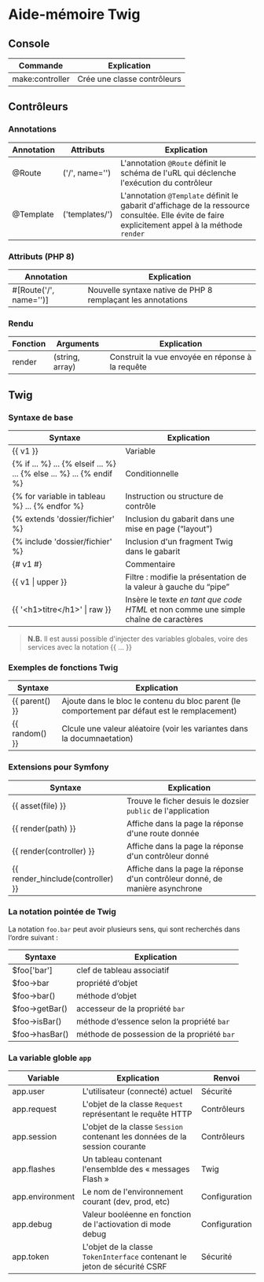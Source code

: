 # Aide-mémoire Twig

## Console

| Commande | Explication |
|----|-----|
| make:controller | Crée une classe contrôleurs |

## Contrôleurs

### Annotations

| Annotation | Attributs | Explication |
|---|---|---|
| @Route | ('/<slug>', name='<nom-de-la-route>')  | L'annotation `@Route` définit le schéma de l'uRL qui déclenche l'exécution du contrôleur |
| @Template | ('templates/<nom-du-template>')  | L'annotation `@Template` définit le gabarit d'affichage de la ressource consultée. Elle évite de faire explicitement appel à la méthode `render` |

### Attributs (PHP 8)

| Annotation | Explication |
|---|---|
| #[Route('/<slug>', name='<nom-de-la-route>')]  | Nouvelle syntaxe native de PHP 8 remplaçant les annotations |

### Rendu

| Fonction | Arguments | Explication |
|---|---|---|
| render | (string, array)  | Construit la vue envoyée en réponse à la requête |


## Twig

### Syntaxe de base

| Syntaxe | Explication |
|----|-----|
| {{ v1 }} | Variable |
| {% if ... %} ... {% elseif ... %} ... {% else ... %} ... {% endif %} | Conditionnelle |
| {% for variable in tableau %} ... {% endfor %} | Instruction ou structure de contrôle |
| {% extends 'dossier/fichier' %} | Inclusion du gabarit dans une mise en page (“layout”) |
| {% include 'dossier/fichier' %} | Inclusion d'un fragment Twig dans le gabarit |
| {# v1 #} | Commentaire |
| {{ v1 \| upper }} | Filtre : modifie la présentation de la valeur à gauche du “pipe” |
| {{ '\<h1>titre\</h1>' \| raw }} | Insère le texte _en tant que code HTML_  et non comme une simple chaîne de caractères |

> **N.B.** Il est aussi possible d'injecter des variables globales, voire des services avec la notation {{ ... }}

### Exemples de fonctions Twig

| Syntaxe | Explication |
|----|-----|
| {{ parent() }} | Ajoute dans le bloc le contenu du bloc parent (le comportement par défaut est le remplacement) |
| {{ random() }} | Clcule une valeur aléatoire (voir les variantes dans la documnaetation) |

### Extensions pour Symfony

| Syntaxe | Explication |
|----|-----|
| {{ asset(file) }} | Trouve le ficher desuis le dozsier `public` de l'application  |
| {{ render(path) }} | Affiche dans la page la réponse d'une route donnée |
| {{ render(controller) }} | Affiche dans la page la réponse d'un contrôleur donné |
| {{ render_hinclude(controller) }} | Affiche dans la page la réponse d'un contrôleur donné, de manière asynchrone |

### La notation pointée de Twig

La notation `foo.bar` peut avoir plusieurs sens, qui sont recherchés dans l‘ordre suivant :

| Syntaxe | Explication |
|----|-----|
| $foo['bar'] | clef de tableau associatif |
| $foo->bar | propriété d‘objet |
| $foo->bar() | méthode d‘objet |
| $foo->getBar() | accesseur de la propriété `bar` |
| $foo->isBar() | méthode d‘essence selon la propriété `bar` |
| $foo->hasBar() | méthode de possession de la propriété `bar` |

### La variable globle `app`

| Variable | Explication | Renvoi |
|---|---|---|
| app.user | L'utilisateur (connecté) actuel | Sécurité |
| app.request | L'objet de la classe `Request` représentant le requête HTTP | Contrôleurs |
| app.session | L'objet de la classe `Session` contenant les données de la session courante | Contrôleurs |
| app.flashes | Un tableau contenant l'ensemblde des « messages Flash » | Twig |
| app.environment | Le nom de l'environnement courant (dev, prod, etc) | Configuration |
| app.debug | Valeur booléenne en fonction de l'actiovation di mode debug | Configuration |
| app.token | L'objet de la classe `TokenInterface` contenant le jeton de sécurité CSRF | Sécurité |
